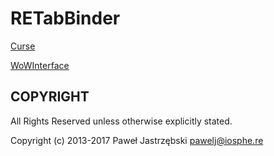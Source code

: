 ﻿# RETabBinder

[Curse](http://www.curse.com/addons/wow/retabbinder)

[WoWInterface](http://www.wowinterface.com/downloads/info19089-RETabBinder.html)

## COPYRIGHT

All Rights Reserved unless otherwise explicitly stated.

Copyright (c) 2013-2017 Paweł Jastrzębski <pawelj@iosphe.re>
